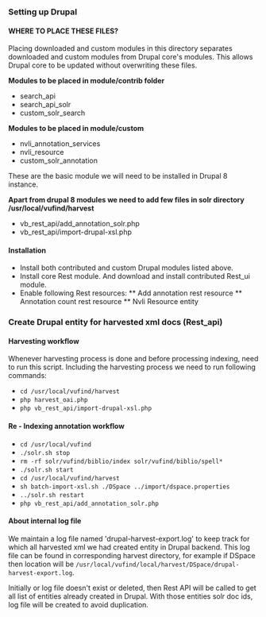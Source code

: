 ### Setting up Drupal
#### WHERE TO PLACE THESE FILES?
Placing downloaded and custom modules in this directory separates downloaded and
custom modules from Drupal core's modules. This allows Drupal core to be updated
without overwriting these files.

**Modules to be placed in module/contrib folder**
* search_api
* search_api_solr
* custom_solr_search

**Modules to be placed in module/custom**
* nvli_annotation_services
* nvli_resource
* custom_solr_annotation

These are the basic module we will need to be installed in Drupal 8 instance.

**Apart from drupal 8 modules we need to add few files in solr directory /usr/local/vufind/harvest**
*  vb_rest_api/add_annotation_solr.php
*  vb_rest_api/import-drupal-xsl.php

#### Installation
* Install both contributed and custom Drupal modules listed above.
* Install core Rest module. And download and install contributed Rest_ui module.
* Enable following Rest resources:
** Add annotation rest resource
** Annotation count rest resource
** Nvli Resource entity

### Create Drupal entity for harvested xml docs (Rest_api)
#### Harvesting workflow
Whenever harvesting process is done and before processing indexing, need to run this script. Including the harvesting process we need to run following commands:
* `cd /usr/local/vufind/harvest`
* `php harvest_oai.php`
* `php vb_rest_api/import-drupal-xsl.php`

#### Re - Indexing annotation workflow
* `cd /usr/local/vufind`
* `./solr.sh stop`
* `rm -rf solr/vufind/biblio/index solr/vufind/biblio/spell*`
* `./solr.sh start`
* `cd /usr/local/vufind/harvest`
* `sh batch-import-xsl.sh ./DSpace ../import/dspace.properties`
* `../solr.sh restart`
* `php vb_rest_api/add_annotation_solr.php`

#### About internal log file
We maintain a log file named 'drupal-harvest-export.log' to keep track for which all harvested xml we had created entity in Drupal backend. This log file can be found in corresponding harvest directory, for example if DSpace then location will be `/usr/local/vufind/local/harvest/DSpace/drupal-harvest-export.log`.

Initially or log file doesn't exist or deleted, then Rest API will be called to get all list of entities already created in Drupal. With those entities solr doc ids, log file will be created to avoid duplication.
